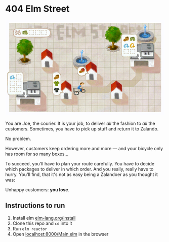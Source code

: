 # 404 Elm Street

![Screencast](screen.gif)

You are Joe, the courier. It is your job, to deliver *all* the fashion to *all* the customers. Sometimes, you have to pick up stuff and return it to Zalando.

No problem.

However, customers keep ordering more and more — and your bicycle only has room for so many boxes...

To succeed, you'll have to plan your route carefully. You have to decide which packages to deliver in which order. And you really, really have to hurry. You'll find, that it's not as easy being a Zalandoer as you thought it was:

Unhappy customers: **you lose**.

## Instructions to run

1. Install elm [elm-lang.org/install](http://elm-lang.org/install)
2. Clone this repo and `cd` into it
3. Run `elm reactor`
4. Open [localhost:8000/Main.elm](http://localhost:8000/Main.elm) in the browser
